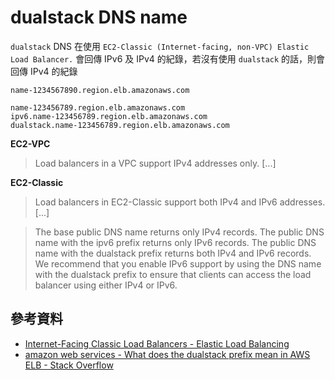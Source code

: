 # dualstack DNS name

`dualstack` DNS 在使用 `EC2-Classic (Internet-facing, non-VPC) Elastic Load Balancer.` 會回傳 IPv6 及 IPv4 的紀錄，若沒有使用 `dualstack` 的話，則會回傳 IPv4 的紀錄


```
name-1234567890.region.elb.amazonaws.com
```

```
name-123456789.region.elb.amazonaws.com
ipv6.name-123456789.region.elb.amazonaws.com    
dualstack.name-123456789.region.elb.amazonaws.com
```

**EC2-VPC**

> Load balancers in a VPC support IPv4 addresses only. [...]

**EC2-Classic**

> Load balancers in EC2-Classic support both IPv4 and IPv6 addresses. [...]

> The base public DNS name returns only IPv4 records. The public DNS name with the ipv6 prefix returns only IPv6 records. The public DNS name with the dualstack prefix returns both IPv4 and IPv6 records. We recommend that you enable IPv6 support by using the DNS name with the dualstack prefix to ensure that clients can access the load balancer using either IPv4 or IPv6.


## 參考資料
* [Internet-Facing Classic Load Balancers - Elastic Load Balancing](https://docs.aws.amazon.com/elasticloadbalancing/latest/classic/elb-internet-facing-load-balancers.html)
* [amazon web services - What does the dualstack prefix mean in AWS ELB - Stack Overflow](https://stackoverflow.com/questions/41623388/what-does-the-dualstack-prefix-mean-in-aws-elb)
